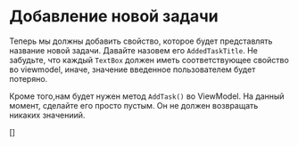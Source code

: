 ﻿Добавление новой задачи
=======================
Теперь мы должны добавить свойство, которое будет представлять название новой задачи. Давайте назовем его `AddedTaskTitle`.
Не забудьте, что каждый `TextBox` должен иметь соответствующее свойство во viewmodel, иначе, значение введенное пользователем будет потеряно.

Кроме того,нам будет нужен метод `AddTask()` во ViewModel. На данный момент, сделайте его просто пустым. Он не должен возвращать никаких значениий.

[<CSharpExercise Initial="samples/ToDoListViewModel_Stage1.cs"
                 Final="samples/ToDoListViewModel_Stage2.cs"
                 DisplayName="ToDoListViewModel.cs"
                 ValidatorId="Lesson2Step3Validator" />]
